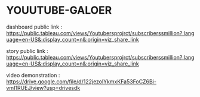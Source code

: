# YOUUTUBE-GALOER



dashboard public link : https://public.tableau.com/views/Youtubersprojrct/subscriberssmillion?:language=en-US&:display_count=n&:origin=viz_share_link




story public link : https://public.tableau.com/views/Youtubersprojrct/subscriberssmillion?:language=en-US&:display_count=n&:origin=viz_share_link




video demonstration : https://drive.google.com/file/d/122jezolYkmxKFa53FoCZ6Bi-vmI1RUEJ/view?usp=drivesdk
